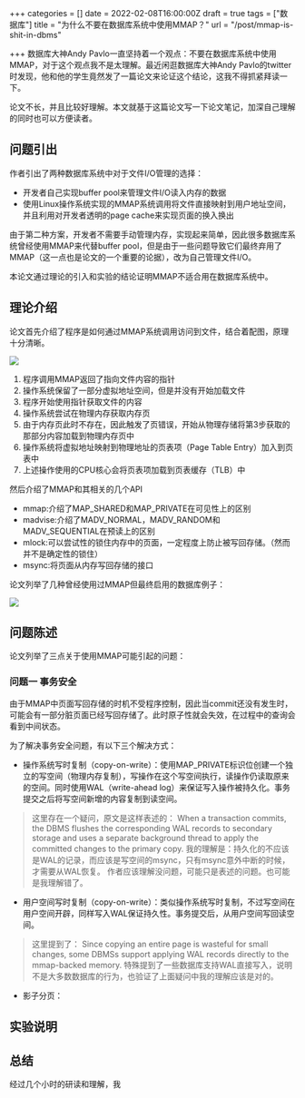 +++
categories = []
date = 2022-02-08T16:00:00Z
draft = true
tags = ["数据库"]
title = "为什么不要在数据库系统中使用MMAP？"
url = "/post/mmap-is-shit-in-dbms"

+++
数据库大神Andy Pavlo一直坚持着一个观点：不要在数据库系统中使用MMAP，对于这个观点我不是太理解。最近闲逛数据库大神Andy Pavlo的twitter时发现，他和他的学生竟然发了一篇论文来论证这个结论，这我不得抓紧拜读一下。

论文不长，并且比较好理解。本文就基于这篇论文写一下论文笔记，加深自己理解的同时也可以方便读者。

## 问题引出

作者引出了两种数据库系统中对于文件I/O管理的选择：

* 开发者自己实现buffer pool来管理文件I/O读入内存的数据
* 使用Linux操作系统实现的MMAP系统调用将文件直接映射到用户地址空间，并且利用对开发者透明的page cache来实现页面的换入换出

由于第二种方案，开发者不需要手动管理内存，实现起来简单，因此很多数据库系统曾经使用MMAP来代替buffer pool，但是由于一些问题导致它们最终弃用了MMAP（这一点也是论文的一个重要的论据），改为自己管理文件I/O。

本论文通过理论的引入和实验的结论证明MMAP不适合用在数据库系统中。

## 理论介绍

论文首先介绍了程序是如何通过MMAP系统调用访问到文件，结合着配图，原理十分清晰。

![](/images/mmap.png)

1. 程序调用MMAP返回了指向文件内容的指针
2. 操作系统保留了一部分虚拟地址空间，但是并没有开始加载文件
3. 程序开始使用指针获取文件的内容
4. 操作系统尝试在物理内存获取内存页
5. 由于内存页此时不存在，因此触发了页错误，开始从物理存储将第3步获取的那部分内容加载到物理内存页中
6. 操作系统将虚拟地址映射到物理地址的页表项（Page Table Entry）加入到页表中
7. 上述操作使用的CPU核心会将页表项加载到页表缓存（TLB）中

然后介绍了MMAP和其相关的几个API

* mmap:介绍了MAP_SHARED和MAP_PRIVATE在可见性上的区别
* madvise:介绍了MADV_NORMAL，MADV_RANDOM和MADV_SEQUENTIAL在预读上的区别
* mlock:可以尝试性的锁住内存中的页面，一定程度上防止被写回存储。（然而并不是确定性的锁住）
* msync:将页面从内存写回存储的接口

论文列举了几种曾经使用过MMAP但最终启用的数据库例子：

![](/images/mmap-based-dbms.png)

## 问题陈述

论文列举了三点关于使用MMAP可能引起的问题：

### 问题一 事务安全

由于MMAP中页面写回存储的时机不受程序控制，因此当commit还没有发生时，可能会有一部分脏页面已经写回存储了。此时原子性就会失效，在过程中的查询会看到中间状态。

为了解决事务安全问题，有以下三个解决方式：

- 操作系统写时复制（copy-on-write）：使用MAP_PRIVATE标识位创建一个独立的写空间（物理内存复制），写操作在这个写空间执行，读操作仍读取原来的空间。同时使用WAL（write-ahead log）来保证写入操作被持久化。事务提交之后将写空间新增的内容复制到读空间。

> 这里存在一个疑问，原文是这样表述的：
When a transaction
commits, the DBMS flushes the corresponding WAL records to
secondary storage and uses a separate background thread to apply
the committed changes to the primary copy.
我的理解是：持久化的不应该是WAL的记录，而应该是写空间的msync，只有msync意外中断的时候，才需要从WAL恢复。
作者应该理解没问题，可能只是表述的问题。也可能是我理解错了。

- 用户空间写时复制（copy-on-write）：类似操作系统写时复制，不过写空间在用户空间开辟，同样写入WAL保证持久性。事务提交后，从用户空间写回读空间。

> 这里提到了：
Since copying an entire page is wasteful
for small changes, some DBMSs support applying WAL records
directly to the mmap-backed memory.
特殊提到了一些数据库支持WAL直接写入，说明不是大多数数据库的行为，也验证了上面疑问中我的理解应该是对的。

- 影子分页：

## 实验说明

## 总结

经过几个小时的研读和理解，我